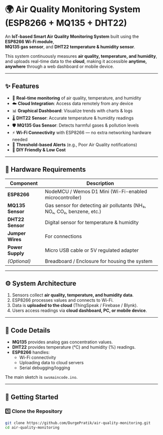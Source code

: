  # 🌍 Air Quality Monitoring System (ESP8266 + MQ135 + DHT22)

An **IoT-based Smart Air Quality Monitoring System** built using the **ESP8266 Wi-Fi module**,  
**MQ135 gas sensor**, and **DHT22 temperature & humidity sensor**.  

This system continuously measures **air quality, temperature, and humidity**, and uploads real-time data to the **cloud**, making it accessible **anytime, anywhere** through a web dashboard or mobile device.  

---

## ✨ Features

- 📡 **Real-time monitoring** of air quality, temperature, and humidity  
- ☁️ **Cloud Integration**: Access data remotely from any device  
- 📊 **Graphical Dashboard**: Visualize trends with charts & logs  
- 🌡️ **DHT22 Sensor**: Accurate temperature & humidity readings  
- 🛡️ **MQ135 Gas Sensor**: Detects harmful gases & pollution levels  
- ⚡ **Wi-Fi Connectivity** with ESP8266 — no extra networking hardware needed  
- 🔔 **Threshold-based Alerts** (e.g., Poor Air Quality notifications)  
- 🔌 **DIY Friendly & Low Cost**  

---

## 🧰 Hardware Requirements

| Component       | Description                                                                 |
|-----------------|-----------------------------------------------------------------------------|
| **ESP8266**     | NodeMCU / Wemos D1 Mini (Wi-Fi-enabled microcontroller)                     |
| **MQ135 Sensor**| Gas sensor for detecting air pollutants (NH₃, NOₓ, CO₂, benzene, etc.)      |
| **DHT22 Sensor**| Digital sensor for temperature & humidity                                   |
| **Jumper Wires**| For connections                                                            |
| **Power Supply**| Micro USB cable or 5V regulated adapter                                     |
| *(Optional)*    | Breadboard / Enclosure for housing the system                              |

---

## ⚙️ System Architecture


1. Sensors collect **air quality, temperature, and humidity data**.  
2. ESP8266 processes values and connects to Wi-Fi.  
3. Data is **uploaded to the cloud** (ThingSpeak / Firebase / Blynk).  
4. Users access readings via **cloud dashboard, PC, or mobile device**.  

---

## 📝 Code Details

- **MQ135** provides analog gas concentration values.  
- **DHT22** provides temperature (°C) and humidity (%) readings.  
- **ESP8266** handles:
  - Wi-Fi connectivity  
  - Uploading data to cloud servers  
  - Serial debugging/logging  

The main sketch is `swsmaincode.ino`.

---

## 🚀 Getting Started

### 1️⃣ Clone the Repository
```bash
git clone https://github.com/DurgePratik/air-quality-monitoring.git
cd air-quality-monitoring
